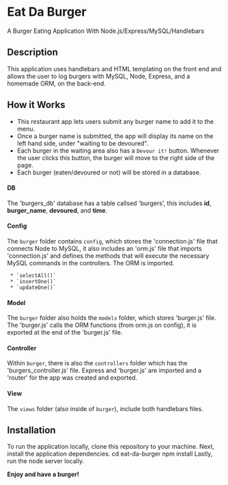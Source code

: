 # Eat Da Burger
A Burger Eating Application With Node.js/Express/MySQL/Handlebars

## Description

This application uses handlebars and HTML templating on the front end and allows the user to log burgers with MySQL, Node, Express, and a homemade ORM, on the back-end.

## How it Works

* This restaurant app lets users submit any burger name to add it to the menu.
* Once a burger name is submitted, the app will display its name on the left hand side, under "waiting to be devoured".
* Each burger in the waiting area also has a `Devour it!` button. Whenever the user clicks this button, the burger will move to the right side of the page.
* Each burger (eaten/devoured or not) will be stored in a database.

#### DB

The 'burgers_db' database has a table callsed 'burgers', this includes **id**, **burger_name**, **devoured**, and **time**.

#### Config 

The `burger` folder contains `config`, which stores the 'connection.js' file that connects Node to MySQL, it also includes an 'orm.js' file that imports 'connection.js' and defines the methods that will execute the necessary MySQL commands in the controllers. The ORM is imported.

     * `selectAll()` 
     * `insertOne()` 
     * `updateOne()` 

#### Model 

The `burger` folder also holds the `models` folder, which stores 'burger.js' file. The 'burger.js' calls the ORM functions (from orm.js on config), it is exported at the end of the 'burger.js' file.

#### Controller

Within `burger`, there is also the `controllers` folder which has the 'burgers_controller.js' file. Express and 'burger.js' are imported and a 'router' for the app was created and exported.

#### View 

The `views` folder (also inside of `burger`), include both handlebars files.

## Installation

To run the application locally, clone this repository to your machine.
Next, install the application dependencies.
	cd eat-da-burger
	npm install
Lastly, run the node server locally.

**Enjoy and have a burger!**

